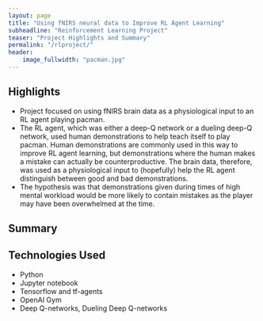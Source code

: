 ```yaml
---
layout: page
title: "Using fNIRS neural data to Improve RL Agent Learning"
subheadline: "Reinforcement Learning Project"
teaser: "Project Highlights and Summary"
permalink: "/rlproject/"
header:
    image_fullwidth: "pacman.jpg"
---
```


## Highlights
* Project focused on using fNIRS brain data as a physiological input to an RL agent playing pacman. 
* The RL agent, which was either a deep-Q network or a dueling deep-Q network, used human demonstrations to help teach itself to play pacman. Human demonstrations are commonly used in this way to improve RL agent learning, but demonstrations where the human makes a mistake can actually be counterproductive. The brain data, therefore, was used as a physiological input to (hopefully) help the RL agent distinguish between good and bad demonstrations. 
* The hypothesis was that demonstrations given during times of high mental workload would be more likely to contain mistakes as the player may have been overwhelmed at the time. 

## Summary

## Technologies Used
* Python
* Jupyter notebook
* Tensorflow and tf-agents
* OpenAI Gym
* Deep Q-networks, Dueling Deep Q-networks
